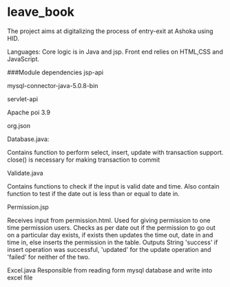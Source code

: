 
# leave_book
The project aims at digitalizing the process of entry-exit at Ashoka using HID. 

Languages:
Core logic is in Java and jsp. Front end relies on HTML,CSS and JavaScript.

###Module dependencies
jsp-api

mysql-connector-java-5.0.8-bin

servlet-api

Apache poi 3.9

org.json

Database.java:

Contains function to perform select, insert, update with transaction support.
close() is necessary for making transaction to commit

Validate.java

Contains functions to check if the input is valid date and time. Also contain function to test if the date out is less than or equal to date in.

Permission.jsp

Receives input from permission.html. 
Used for giving permission to one time permission users.
Checks as per date out if the permission to go out on a particular day exists, if exists then updates the time out, date in and time in, else inserts the permission in the table.
Outputs String 'success' if insert operation was successful, 'updated' for the update operation and 'failed' for neither of the two.

Excel.java
Responsible from reading form mysql database and write into excel file
